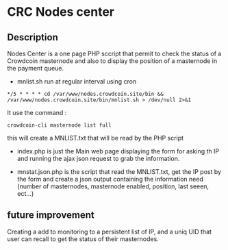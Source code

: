 # CRC Nodes center
## Description
Nodes Center is a one page PHP sccript that permit to check the status of a Crowdcoin masternode and also to display the position of a masternode in the payment queue.
* mnlist.sh run at regular interval using cron

``*/5 * * * * cd /var/www/nodes.crowdcoin.site/bin && /var/www/nodes.crowdcoin.site/bin/mnlist.sh > /dev/null 2>&1``

It use the command : 

``crowdcoin-cli masternode list full``

this will create a MNLIST.txt that will be read by the PHP script

* index.php is just the Main web page displaying the form for asking th IP and running the ajax json request to grab the information.

* mnstat.json.php is the script that read the MNLIST.txt, get the IP post by the form and create a json output containing the information need (number of masternodes, masternode enabled, position, last seeen, ect...)

## future improvement
Creating a add to monitoring to a persistent list of IP, and a uniq UID that user can recall to get the status of their masternodes.


